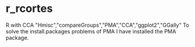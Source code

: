 # r_rcortes
R with CCA "Hmisc","compareGroups","PMA","CCA","ggplot2","GGally"
To solve the install.packages problems of PMA I have installed the PMA package.
